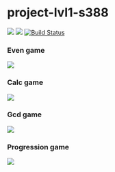 # project-lvl1-s388
<a href="https://codeclimate.com/github/BrightColour/project-lvl1-s388/maintainability"><img src="https://api.codeclimate.com/v1/badges/80d24d8dd805d86753dc/maintainability" /></a>
<a href="https://codeclimate.com/github/BrightColour/project-lvl1-s388/test_coverage"><img src="https://api.codeclimate.com/v1/badges/80d24d8dd805d86753dc/test_coverage" /></a>
[![Build Status](https://travis-ci.org/BrightColour/project-lvl1-s388.svg?branch=master)](https://travis-ci.org/BrightColour/project-lvl1-s388)
<br>
<h3>Even game</h3>
<a href="https://asciinema.org/a/8K48tGkRJT9aXI0DJrs9tCcx4" target="_blank"><img src="https://asciinema.org/a/8K48tGkRJT9aXI0DJrs9tCcx4.svg" /></a>
<br>
<h3>Calc game</h3>
<a href="https://asciinema.org/a/cKF9ogB64RUsBfuxxDsegTbya" target="_blank"><img src="https://asciinema.org/a/cKF9ogB64RUsBfuxxDsegTbya.svg" /></a>
<br>
<h3>Gcd game</h3>
<a href="https://asciinema.org/a/0pUlSgWaqAyKeGD9yq47ShAxc" target="_blank"><img src="https://asciinema.org/a/0pUlSgWaqAyKeGD9yq47ShAxc.svg" /></a>
<h3>Progression game</h3>
<a href="https://asciinema.org/a/8K48tGkRJT9aXI0DJrs9tCcx4" target="_blank"><img src="https://asciinema.org/a/8K48tGkRJT9aXI0DJrs9tCcx4.svg" /></a>
